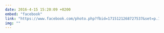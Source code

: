 ```yaml
---
date: 2016-4-15 15:20:09 +0200
embed: "facebook"
link: "https://www.facebook.com/photo.php?fbid=1715121268727537&set=p.1715121268727537&type=3&theater"
img: ""
---
```


